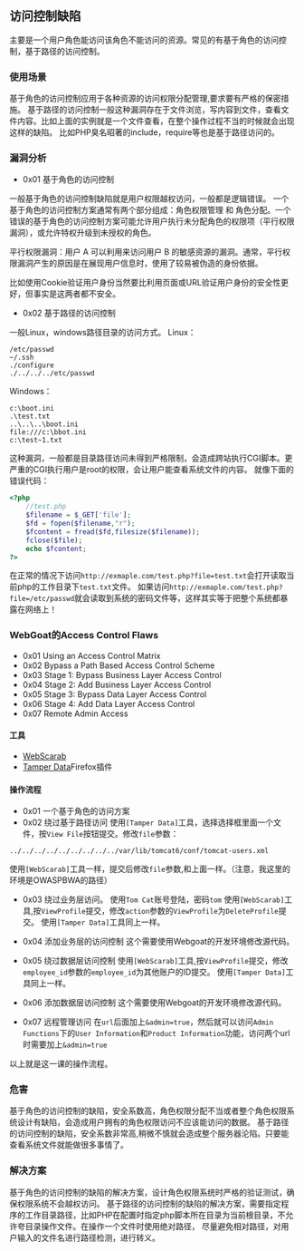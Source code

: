 ## 访问控制缺陷
主要是一个用户角色能访问该角色不能访问的资源。常见的有基于角色的访问控制，基于路径的访问控制。

### 使用场景
基于角色的访问控制应用于各种资源的访问权限分配管理,要求要有严格的保密措施。
基于路径的访问控制一般这种漏洞存在于文件浏览，写内容到文件，查看文件内容。比如上面的实例就是一个文件查看，在整个操作过程不当的时候就会出现这样的缺陷。
比如PHP臭名昭著的include，require等也是基于路径访问的。

### 漏洞分析
- 0x01 基于角色的访问控制

一般基于角色的访问控制缺陷就是用户权限越权访问，一般都是逻辑错误。
一个基于角色的访问控制方案通常有两个部分组成：角色权限管理 和 角色分配。一个错误的基于角色的访问控制方案可能允许用户执行未分配角色的权限项（平行权限漏洞），或允许特权升级到未授权的角色。

平行权限漏洞：用户 A 可以利用来访问用户 B 的敏感资源的漏洞。通常，平行权限漏洞产生的原因是在展现用户信息时，使用了较易被伪造的身份依据。

比如使用Cookie验证用户身份当然要比利用页面或URL验证用户身份的安全性更好，但事实是这两者都不安全。

- 0x02 基于路径的访问控制

一般Linux，windows路径目录的访问方式。
Linux：
```text
/etc/passwd
~/.ssh
./configure
./../../../etc/passwd
```
Windows：
```text
c:\boot.ini
.\test.txt
..\..\..\boot.ini
file:///c:\bbot.ini
c:\test~1.txt
```
这种漏洞，一般都是目录路径访问未得到严格限制，会造成跨站执行CGI脚本。更严重的CGI执行用户是root的权限，会让用户能查看系统文件的内容。
就像下面的错误代码：
```php
<?php
    //test.php
    $filename = $_GET['file'];
    $fd = fopen($filename,"r");
    $fcontent = fread($fd,filesize($filename));
    fclose($file);
    echo $fcontent;
?>
```
在正常的情况下访问`http://exmaple.com/test.php?file=test.txt`会打开读取当前php的工作目录下`test.txt`文件。
如果访问`http://exmaple.com/test.php?file=/etc/passwd`就会读取到系统的密码文件等，这样其实等于把整个系统都暴露在网络上！

### WebGoat的Access Control Flaws
- 0x01 Using an Access Control Matrix
- 0x02 Bypass a Path Based Access Control Scheme
- 0x03 Stage 1: Bypass Business Layer Access Control
- 0x04 Stage 2: Add Business Layer Access Control
- 0x05 Stage 3: Bypass Data Layer Access Control
- 0x06 Stage 4: Add Data Layer Access Control
- 0x07 Remote Admin Access
#### 工具
- [WebScarab](https://www.owasp.org/index.php/WebScarab)
- [Tamper Data](#)Firefox插件
#### 操作流程
- 0x01 一个基于角色的访问方案
- 0x02 绕过基于路径访问
使用`[Tamper Data]`工具，选择选择框里面一个文件，按`View File`按钮提交。修改`file`参数：
```text
../../../../../../../../../var/lib/tomcat6/conf/tomcat-users.xml
```
使用`[WebScarab]`工具一样，提交后修改`file`参数,和上面一样。（注意，我这里的环境是OWASPBWA的路径）

- 0x03 绕过业务层访问。
使用`Tom Cat`账号登陆，密码`tom`
使用`[WebScarab]`工具,按`ViewProfile`提交，修改`action`参数的`ViewProfile`为`DeleteProfile`提交。
使用`[Tamper Data]`工具同上一样。

- 0x04 添加业务层的访问控制
这个需要使用Webgoat的开发环境修改源代码。

- 0x05 绕过数据层访问控制
使用`[WebScarab]`工具,按`ViewProfile`提交，修改`employee_id`参数的`employee_id`为其他账户的ID提交。
使用`[Tamper Data]`工具同上一样。

- 0x06 添加数据层访问控制
这个需要使用Webgoat的开发环境修改源代码。
- 0x07 远程管理访问
在`url`后面加上`&admin=true`，然后就可以访问`Admin Functions`下的`User Information`和`Product Information`功能，访问两个url时需要加上`&admin=true`

以上就是这一课的操作流程。

### 危害
基于角色的访问控制的缺陷，安全系数高，角色权限分配不当或者整个角色权限系统设计有缺陷，会造成用户拥有的角色权限访问不应该能访问的数据。
基于路径的访问控制的缺陷，安全系数非常高,稍微不慎就会造成整个服务器沦陷。只要能查看系统文件就能做很多事情了。

### 解决方案
基于角色的访问控制的缺陷的解决方案，设计角色权限系统时严格的验证测试，确保权限系统不会越权访问。
基于路径的访问控制的缺陷的解决方案，需要指定程序的工作目录路径，比如PHP在配置时指定php脚本所在目录为当前根目录，不允许夸目录操作文件。在操作一个文件时使用绝对路径，
尽量避免相对路径，对用户输入的文件名进行路径检测，进行转义。